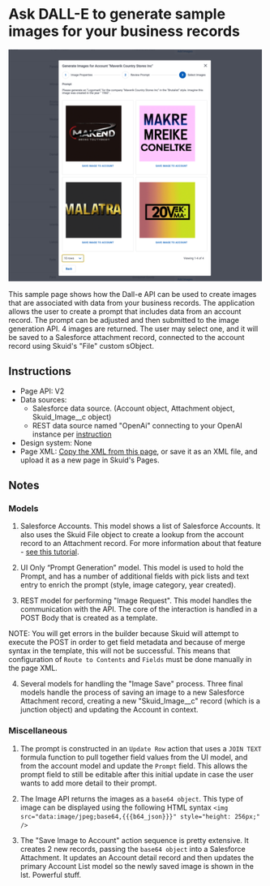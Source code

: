 # Ask DALL-E to generate sample images for your business records 
 
<img src="ImageSelection.png" width="500"></img>

This sample page shows how the Dall-e API can be used to create images that are associated with data from your business records. The application allows the user to create a prompt that includes data from an account record. The prompt can be adjusted and then submitted to the image generation API.  4 images are returned.  The user may select one, and it will be saved to a Salesforce attachment record,  connected to the account record using Skuid's "File" custom sObject.  

## Instructions
- Page API:  V2
- Data sources: 
    - Salesforce data source.  (Account object,  Attachment object,  Skuid_Image__c object)
    - REST data source named "OpenAi" connecting to your OpenAI instance per [instruction](openAI)
- Design system: None 
- Page XML:  [Copy the XML from this page](AI_Image_Generation.xml?raw=true), or save it as an XML file, and upload it as a new page in Skuid's Pages.

## Notes

### Models

1.  Salesforce Accounts. 
This model shows a list of Salesforce Accounts.  It also uses the Skuid File object to create a lookup from the account record to an Attachment record.  For more information about that feature - [see this tutorial](https://docs.skuid.com/latest/en/tutorials/salesforce/add-images.html).

2.  UI Only “Prompt Generation” model. 
This model is used to hold the Prompt,  and has a number of additional fields with pick lists and text entry to enrich the prompt (style, image category,  year created). 

3. REST model for performing "Image Request". 
This model handles the communication with the API. 
The core of the interaction is handled in a POST Body that is created as a template. 

NOTE: You will get errors in the builder because Skuid will attempt to execute the POST in order to get field metadata and because of merge syntax in the template,  this will not be successful.  This means that configuration of `Route to Contents` and `Fields` must be done manually in the page XML. 

4. Several models for handling the "Image Save" process.
Three final models handle the process of saving an image to a new Salesforce Attachment record,  creating a new "Skuid_Image__c" record (which is a junction object) and updating the Account in context.  

### Miscellaneous

1. The prompt is constructed in an `Update Row` action that uses a `JOIN TEXT` formula function to pull together field values from the UI model, and from the account model and update the `Prompt` field.  This allows the prompt field to still be editable after this initial update in case the user wants to add more detail to their prompt. 

2. The Image API returns the images as a `base64 object`.  This type of image can be displayed using the following HTML syntax `<img src="data:image/jpeg;base64,{{{b64_json}}}" style="height: 256px;" />`   

3. The "Save Image to Account" action sequence is pretty extensive.  It creates 2 new records,  passing the `base64 object` into a Salesforce Attachment.  It updates an Account detail record and then updates the primary Account List model so the newly saved image is shown in the lst.  Powerful stuff.
